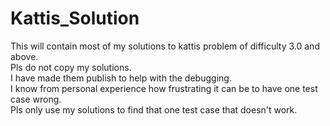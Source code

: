 # Kattis_Solution
This will contain most of my solutions to kattis problem of difficulty 3.0 and above.\
Pls do not copy my solutions.\
I have made them publish to help with the debugging.\
I know from personal experience how frustrating it can be to have one test case wrong.\
Pls only use my solutions to find that one test case that doesn't work.